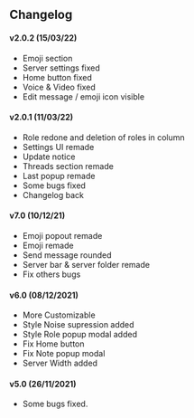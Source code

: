 ## Changelog

#### v2.0.2 (15/03/22)
* Emoji section
* Server settings fixed
* Home button fixed
* Voice & Video fixed
* Edit message / emoji icon visible

#### v2.0.1 (11/03/22)
* Role redone and deletion of roles in column
* Settings UI remade
* Update notice
* Threads section remade
* Last popup remade
* Some bugs fixed
* Changelog back

#### v7.0 (10/12/21)
* Emoji popout remade
* Emoji remade
* Send message rounded
* Server bar & server folder remade
* Fix others bugs

#### v6.0 (08/12/2021)
* More Customizable
* Style Noise supression added
* Style Role popup modal added
* Fix Home button
* Fix Note popup modal
* Server Width added

#### v5.0 (26/11/2021)
* Some bugs fixed.
